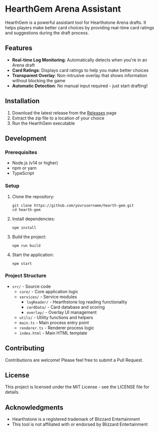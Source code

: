 # HearthGem Arena Assistant

HearthGem is a powerful assistant tool for Hearthstone Arena drafts. It helps players make better card choices by providing real-time card ratings and suggestions during the draft process.

## Features

- **Real-time Log Monitoring**: Automatically detects when you're in an Arena draft
- **Card Ratings**: Displays card ratings to help you make better choices
- **Transparent Overlay**: Non-intrusive overlay that shows information without blocking the game
- **Automatic Detection**: No manual input required - just start drafting!

## Installation

1. Download the latest release from the [Releases](https://github.com/yourusername/hearth-gem/releases) page
2. Extract the zip file to a location of your choice
3. Run the HearthGem executable

## Development

### Prerequisites

- Node.js (v14 or higher)
- npm or yarn
- TypeScript

### Setup

1. Clone the repository:
   ```
   git clone https://github.com/yourusername/hearth-gem.git
   cd hearth-gem
   ```

2. Install dependencies:
   ```
   npm install
   ```

3. Build the project:
   ```
   npm run build
   ```

4. Start the application:
   ```
   npm start
   ```

### Project Structure

- `src/` - Source code
  - `core/` - Core application logic
  - `services/` - Service modules
    - `logReader/` - Hearthstone log reading functionality
    - `cardData/` - Card database and scoring
    - `overlay/` - Overlay UI management
  - `utils/` - Utility functions and helpers
  - `main.ts` - Main process entry point
  - `renderer.ts` - Renderer process logic
  - `index.html` - Main HTML template

## Contributing

Contributions are welcome! Please feel free to submit a Pull Request.

## License

This project is licensed under the MIT License - see the LICENSE file for details.

## Acknowledgments

- Hearthstone is a registered trademark of Blizzard Entertainment
- This tool is not affiliated with or endorsed by Blizzard Entertainment